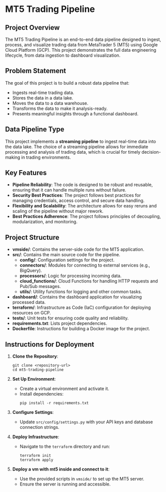 # MT5 Trading Pipeline

## Project Overview
The MT5 Trading Pipeline is an end-to-end data pipeline designed to ingest, process, and visualize trading data from MetaTrader 5 (MT5) using Google Cloud Platform (GCP). This project demonstrates the full data engineering lifecycle, from data ingestion to dashboard visualization.

## Problem Statement
The goal of this project is to build a robust data pipeline that:
- Ingests real-time trading data.
- Stores the data in a data lake.
- Moves the data to a data warehouse.
- Transforms the data to make it analysis-ready.
- Presents meaningful insights through a functional dashboard.

## Data Pipeline Type
This project implements a **streaming pipeline** to ingest real-time data into the data lake. The choice of a streaming pipeline allows for immediate processing and analysis of trading data, which is crucial for timely decision-making in trading environments.

## Key Features
- **Pipeline Reliability**: The code is designed to be robust and reusable, ensuring that it can handle multiple runs without failure.
- **Security Best Practices**: The project follows best practices for managing credentials, access control, and secure data handling.
- **Flexibility and Scalability**: The architecture allows for easy reruns and scaling of the pipeline without major rework.
- **Best Practices Adherence**: The project follows principles of decoupling, modularization, and monitoring.

## Project Structure
- **vmside/**: Contains the server-side code for the MT5 application.
- **src/**: Contains the main source code for the pipeline.
  - **config/**: Configuration settings for the project.
  - **connectors/**: Modules for connecting to external services (e.g., BigQuery).
  - **processors/**: Logic for processing incoming data.
  - **cloud_functions/**: Cloud Functions for handling HTTP requests and Pub/Sub messages.
  - **utils/**: Utility functions for logging and other common tasks.
- **dashboard/**: Contains the dashboard application for visualizing processed data.
- **terraform/**: Infrastructure as Code (IaC) configuration for deploying resources on GCP.
- **tests/**: Unit tests for ensuring code quality and reliability.
- **requirements.txt**: Lists project dependencies.
- **Dockerfile**: Instructions for building a Docker image for the project.

## Instructions for Deployment
1. **Clone the Repository**: 
   ```
   git clone <repository-url>
   cd mt5-trading-pipeline
   ```

2. **Set Up Environment**: 
   - Create a virtual environment and activate it.
   - Install dependencies:
     ```
     pip install -r requirements.txt
     ```

3. **Configure Settings**: 
   - Update `src/config/settings.py` with your API keys and database connection strings.

4. **Deploy Infrastructure**: 
   - Navigate to the `terraform` directory and run:
     ```
     terraform init
     terraform apply
     ```

5. **Deploy a vm with mt5 inside and connect to it**: 
   - Use the provided scripts in `vmside/` to set up the MT5 server.
   - Ensure the server is running and accessible.


